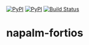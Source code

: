 [![PyPI](https://img.shields.io/pypi/v/napalm-fortios.svg)](https://pypi.python.org/pypi/napalm-fortios)
[![PyPI](https://img.shields.io/pypi/dm/napalm-fortios.svg)](https://pypi.python.org/pypi/napalm-fortios)
[![Build Status](https://travis-ci.org/napalm-automation/napalm-fortios.svg?branch=master)](https://travis-ci.org/napalm-automation/napalm-fortios)

# napalm-fortios
